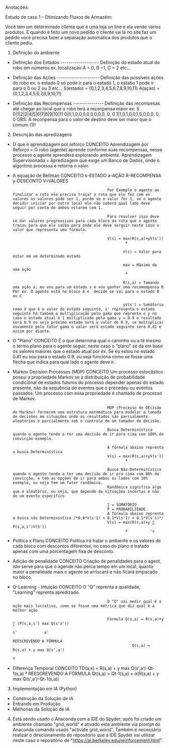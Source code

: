 Anotações:

Estudo de caso 1 - Otimizando Fluxos de Armazém:

Você tem um determinado cliente que é uma loja on line e ela vende vários produtos.
E quando é feito um novo pedido o cliente vai lá no site faz um pedido você precisa fazer a separação automática dos produtos que o cliente pediu. 

1. Definição do ambiente
 - Definição dos Estados ------------------- Definição do estado atual do robo em números ex. localização A = 0, B =1, C = 2 etc...

 - Definição das Ações --------------------- Definição das possíveis ações do robo ex. o estado 0 só pode ir para o estado 1, o estabo 1 pode ir para o 0 ou 2 ou 3 etc...
                                             S(estado) = {0,1,2,3,4,5,6,7,8,9,10,11}
                                             A(ação) = {0,1,2,3,4,5,6,7,8,9,10,11}

 - Definição das Recompensas --------------- Definição das recompesas até chegar ao local que o robo terá a reconpensa maior ex: S   0|1|2|3|4|5|6|7|8|9|10|11
                                                                                                                                   0|0,1,0,0,0,0,0,0,0,0, 0, 0
                                                                                                                                   1|1,0,1,0,0,1,0,0,0,0, 0, 0
                                             OBS: A reconpensa para o valor de destino deve ser maior que o comum (1)!

2. Descrição das apredizagens
 - O que é aprendizagem por reforço     CONCEITO Aprendizagem por Reforço = O robo (agente) aprende conforme suas recompensas, nesse processo o agente aprenderá explorando
                                                 ambiente.
                                                 Aprendizagem Supervisionada = Apredizagem que exige um Banco de Dados, onde o algoritmo processa e retorna o valor.

 - A equação de Bellman                 CONCEITO s-ESTADO
                                                 a-AÇÃO
                                                 R-RECOMPENSA
                                                 y-DESCONTO
                                                 V=VALORES

                                                 Por Exemplo o agente ao finalizar a rota ele precisa traçar a rota que ele fez com os valores os valores pode ser 1, porém se o valor for 1, se o agente decidir iniciar por outro local ele não saberá qual lado deve seguir por conta de ambos estarem com 1.

                                                 Para resolver isso deve se dar valores progressivos para cada bloco da rota que o agente traçou para que ele saiba para onde ele deve serguir neste caso o valor que representa uma fórmula.

                                                 V(s) = max(R(s,a)+yV(s'))
                                                         ª

                                                        V(s) = Valor para estar em um determinado estado

                                                        max = Máximo de uma ação
                                                         ª

                                                        R(s,a) = Tomando uma ação a, eu vou para um estado s e vou ganhar uma recomempensa R Por ex. O agente está no bloco A e  decide se vai para o estado B ou C

                                                        yV(s') = Somátorio como V que é o valor do estado seguinte, s' representa o estado seguinte há também a multiplicação pelo gama que reprenta o y no caso o estado atual é 1 multiplicado pelo gama y = 0.9 o resultado será 0.9 ou seja próximo estado será o valor de 0.9, se multiplicar novamente pelo fator gama o valor será estado seguinte será 0.81 e assim por diante.
                                                        
 - O "Plano"                            CONCEITO É o que determina qual o caminho ou a té mesmo o termo plano para o agente seguir, neste caso o "plano" se da em base os valores
                                                 maiores que o estado atual por ex. Se eu estou no estado 0.81 eu vou para o estado 0.9, ou seja funciona como se fosse uma flecha que indica para qual lado o agente deve ir.

 - Markov Decision Processes (MDP)      CONCEITO Um processo estocástico possui a propriedade Markov se a distribuição de probabilidade condicional de estados futuros do processo
                                                 depender apenas do estado presente, não da sequência de eventos que o precedeu ou eventos passados. Um processo com essa propriedade é chamado de processo de Markov.

                                                 MDP (Processo de DEcisão de Markov) fornecem uma estrutura matemática para modelar a tomada de decisões em situações onde os resultados são parcialmente aleatórios e parcialmente sob o controle de um tomador de decisão.

                                                 Busca Determinística quando o agente tende a ter uma decisão de ir para cima com 100% de convicção exemplo.

                                                 A fórmula abaixo reprenta a busca Determinística
                                                 V(s) = max(R(s,a)+yV(s'))
                                                         ª

                                                 Busca Não-Determinística quando o agente tende a ter uma decisão de ir pra cima com 80% de convicção, e tem as opções de ir para ambos os lados com 10% exemplo, ou seja tem um fator randômico.
                                                 Randômica significa algo que é aleatório, ou seja, que depende de situações incertas e não de um evento específico

                                                 ∑ = SOMATÓRIO
                                                 P = PROBABILIDADE
                                                 A fórmula abaixo reprenta a busca não Determinística /*0.8*V(s'1) + 0.1*V(s'1) + 0.1*V(s'1)*/
                                                 V(s) = max(R(s,a)+y ∑ P(s,a,s')V(S'))
                                                         ª          's

 - Política x Plano                     CONCEITO Política irá tratar o ambiente e os valores de cada bloco com descontos diferentes, no caso do plano é tratado apenas com uma porcentagem fixa de desconto.
                                                
 - Adição de penalidade                 CONCEITO Criação de penalidades para o agent, isto serve para que o agende não perca tempo em um local, quanto maior a penalidade mais o agente se arriscará e não ficará empacado no bloco.

 - Q-Learning - Intuição                CONCEITO O "Q" reprenta a qualidade, "Learning" reprenta apredizado.
                                                 
                                                 O "Q" vai medir qual é a ação mais lucrativa, como se fosse uma métrica que diz qual é a melhor ação

                                                 Fórmula Q(s,a) = R(s,a)+y ∑ (P(s,a,s') max Q(s'a'))
                                                                           s'            a'
                                                                REESCREVENDO A FÓRMULA
                                                            Q(s,a) = R(s,a) + y max Q(s',a')
                                                                                 ª

 - Diferença Temporal                   CONCEITO TD(a,s) = R(s,a) + y max Q(s',a')-Qt-1(s,a)
                                                                       ª
                                                           REESCREVENDO A FÓRMULA
                                           Qt(s,a) = Qt-1(s,a) + α(R(s,a) + y max Q(s',a')-Qt-1(s,a))

3. Implementação em IA (Python)
 - Construção da Solução de IA
 - Entrando em Produção
 - Melhorias da Solução de IA

4. Está sendo usado o Anaconda com a IDE do Spyder, após foi criado um ambiente chamado "grid_world" e ativado este ambiente via prompt 
   do Anaconda comando usado "activate grid_world".
   Também é necessário realizar o direcionamento do repositório que a IDE Spyder vai utilizar neste caso o repositório de "https://ai.berkeley.edu/reinforcement.html".
   